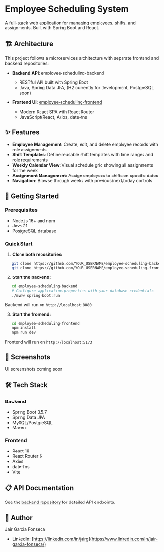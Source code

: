 # Employee Scheduling System

A full-stack web application for managing employees, shifts, and assignments. Built with Spring Boot and React.

## 🏗️ Architecture

This project follows a microservices architecture with separate frontend and backend repositories:

- **Backend API**: [employee-scheduling-backend](https://github.com/jbear05/employee-scheduling-backend)
  - RESTful API built with Spring Boot
  - Java, Spring Data JPA, (H2 currently for development, PostgreSQL soon)
  
- **Frontend UI**: [employee-scheduling-frontend](https://github.com/YOUR_USERNAME/employee-scheduling-frontend)
  - Modern React SPA with React Router
  - JavaScript/React, Axios, date-fns

## ✨ Features

- **Employee Management**: Create, edit, and delete employee records with role assignments
- **Shift Templates**: Define reusable shift templates with time ranges and role requirements
- **Weekly Calendar View**: Visual schedule grid showing all assignments for the week
- **Assignment Management**: Assign employees to shifts on specific dates
- **Navigation**: Browse through weeks with previous/next/today controls

## 🚀 Getting Started

### Prerequisites
- Node.js 16+ and npm
- Java 21
- PostgreSQL database

### Quick Start

1. **Clone both repositories:**
```bash
   git clone https://github.com/YOUR_USERNAME/employee-scheduling-backend.git
   git clone https://github.com/YOUR_USERNAME/employee-scheduling-frontend.git
```

2. **Start the backend:**
```bash
   cd employee-scheduling-backend
   # Configure application.properties with your database credentials
   ./mvnw spring-boot:run
```
   Backend will run on `http://localhost:8080`

3. **Start the frontend:**
```bash
   cd employee-scheduling-frontend
   npm install
   npm run dev
```
   Frontend will run on `http://localhost:5173`

## 📸 Screenshots

UI screenshots coming soon

## 🛠️ Tech Stack

### Backend
- Spring Boot 3.5.7
- Spring Data JPA
- MySQL/PostgreSQL
- Maven

### Frontend
- React 18
- React Router 6
- Axios
- date-fns
- Vite

## 📋 API Documentation

See the [backend repository](https://github.com/YOUR_USERNAME/employee-scheduling-backend) for detailed API endpoints.

## 👤 Author

Jair Garcia Fonseca
- LinkedIn: [https://linkedin.com/in/jairg](https://www.linkedin.com/in/jair-garcia-fonseca/)
